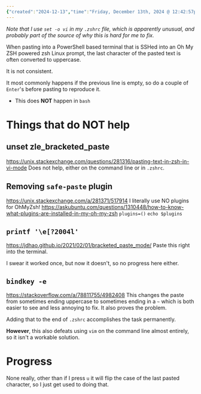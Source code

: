 ```yaml
---
{"created":"2024-12-13","time":"Friday, December 13th, 2024 @ 12:42:57pm","tags":["Linux"],"authors":["ChrisL8"],"dg-publish":true,"permalink":"/knowledge-base/last-character-of-pasted-text-uppercase/","dgPassFrontmatter":true}
---
```


*Note that I use `set -o vi` in my `.zshrc` file, which is apparently unusual, and probably part of the source of why this is hard for me to fix.*

When pasting into a PowerShell based terminal that is SSHed into an Oh My ZSH powered zsh Linux prompt, the last character of the pasted text is often converted to uppercase.

It is not consistent.

It most commonly happens if the previous line is empty, so do a couple of `Enter`'s before pasting to reproduce it.

 - This does **NOT** happen in `bash`
# Things that do NOT help
## unset zle_bracketed_paste
https://unix.stackexchange.com/questions/281316/pasting-text-in-zsh-in-vi-mode
Does not help, either on the command line or in `.zshrc`.

## Removing `safe-paste` plugin
https://unix.stackexchange.com/a/281371/517914
I literally use NO plugins for OhMyZsh!
https://askubuntu.com/questions/1310448/how-to-know-what-plugins-are-installed-in-my-oh-my-zsh
`plugins=()`
`echo $plugins`

## `printf '\e[?2004l'`
https://jdhao.github.io/2021/02/01/bracketed_paste_mode/
Paste this right into the terminal.

I swear it worked once, but now it doesn't, so no progress here either.

## `bindkey -e`
https://stackoverflow.com/a/78811755/4982408
This changes the paste from sometimes ending uppercase to sometimes ending in a `~` which is both easier to see and less annoying to fix. It also proves the problem.

Adding that to the end of `.zshrc` accomplishes the task permanently.

**However**, this also defeats using `vim` on the command line almost entirely, so it isn't a workable solution.
# Progress

None really, other than if I press `u` it will flip the case of the last pasted character, so I just get used to doing that.

